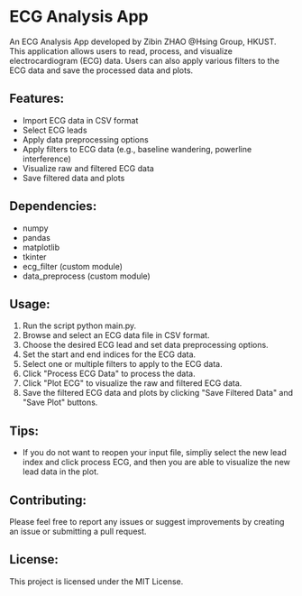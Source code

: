 ECG Analysis App
================

An ECG Analysis App developed by Zibin ZHAO @Hsing Group, HKUST.
This application allows users to read, process, and visualize electrocardiogram (ECG) data.
Users can also apply various filters to the ECG data and save the processed data and plots.

Features:
---------
- Import ECG data in CSV format
- Select ECG leads
- Apply data preprocessing options
- Apply filters to ECG data (e.g., baseline wandering, powerline interference)
- Visualize raw and filtered ECG data
- Save filtered data and plots

Dependencies:
-------------
- numpy
- pandas
- matplotlib
- tkinter
- ecg_filter (custom module)
- data_preprocess (custom module)

Usage:
------
1. Run the script python main.py.
2. Browse and select an ECG data file in CSV format.
3. Choose the desired ECG lead and set data preprocessing options.
4. Set the start and end indices for the ECG data.
5. Select one or multiple filters to apply to the ECG data.
6. Click "Process ECG Data" to process the data.
7. Click "Plot ECG" to visualize the raw and filtered ECG data.
8. Save the filtered ECG data and plots by clicking "Save Filtered Data" and "Save Plot" buttons.

Tips:
---
- If you do not want to reopen your input file, simpliy select the new lead index and click process ECG, and then you are able to visualize the new lead data in the plot.

Contributing:
-------------
Please feel free to report any issues or suggest improvements by creating an issue or submitting a pull request.

License:
--------
This project is licensed under the MIT License.

